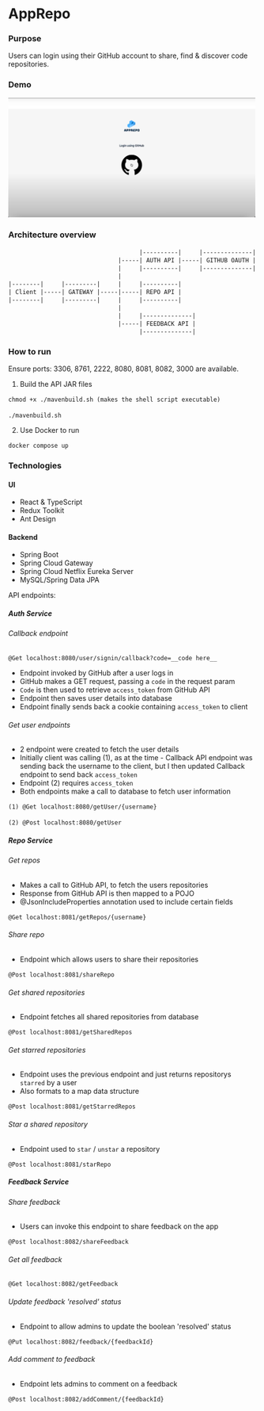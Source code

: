 # AppRepo

### Purpose

Users can login using their GitHub account to share, find & discover code repositories.

### Demo

[<img src="./thumbnail.png" width=500/>](https://www.youtube.com/watch?v=AVo0glmsXNE)

### Architecture overview

```
                                     |----------|     |--------------|
                               |-----| AUTH API |-----| GITHUB OAUTH |
                               |     |----------|     |--------------|
                               |
|--------|     |---------|     |     |----------|
| Client |-----| GATEWAY |-----|-----| REPO API |
|--------|     |---------|     |     |----------|
                               |
                               |     |--------------|
                               |-----| FEEDBACK API |
                                     |--------------|
```

### How to run

Ensure ports: 3306, 8761, 2222, 8080, 8081, 8082, 3000 are available.

1. Build the API JAR files

```
chmod +x ./mavenbuild.sh (makes the shell script executable)

./mavenbuild.sh
```

2. Use Docker to run

```
docker compose up
```

### Technologies

#### UI
- React & TypeScript
- Redux Toolkit
- Ant Design

#### Backend
- Spring Boot
- Spring Cloud Gateway
- Spring Cloud Netflix Eureka Server
- MySQL/Spring Data JPA

API endpoints:

##### Auth Service

###### Callback endpoint

```
@Get localhost:8080/user/signin/callback?code=__code here__
```

- Endpoint invoked by GitHub after a user logs in
- GitHub makes a GET request, passing a `code` in the request param
- `Code` is then used to retrieve `access_token` from GitHub API
- Endpoint then saves user details into database
- Endpoint finally sends back a cookie containing `access_token` to client

###### Get user endpoints

- 2 endpoint were created to fetch the user details
- Initially client was calling (1), as at the time - Callback API endpoint was sending back the username to the client, but I then updated Callback endpoint to send back `access_token`
- Endpoint (2) requires `access_token`
- Both endpoints make a call to database to fetch user information

```
(1) @Get localhost:8080/getUser/{username}

(2) @Post localhost:8080/getUser
```

##### Repo Service

###### Get repos

- Makes a call to GitHub API, to fetch the users repositories
- Response from GitHub API is then mapped to a POJO
- @JsonIncludeProperties annotation used to include certain fields

```
@Get localhost:8081/getRepos/{username}
```

###### Share repo

- Endpoint which allows users to share their repositories

```
@Post localhost:8081/shareRepo
```

###### Get shared repositories

- Endpoint fetches all shared repositories from database

```
@Post localhost:8081/getSharedRepos
```

###### Get starred repositories

- Endpoint uses the previous endpoint and just returns repositorys `starred` by a user
- Also formats to a map data structure

```
@Post localhost:8081/getStarredRepos
```

###### Star a shared repository

- Endpoint used to `star` / `unstar` a repository

```
@Post localhost:8081/starRepo
```

##### Feedback Service

###### Share feedback

- Users can invoke this endpoint to share feedback on the app

```
@Post localhost:8082/shareFeedback
```

###### Get all feedback

```
@Get localhost:8082/getFeedback
```

###### Update feedback 'resolved' status

- Endpoint to allow admins to update the boolean 'resolved' status

```
@Put localhost:8082/feedback/{feedbackId}
```

###### Add comment to feedback

- Endpoint lets admins to comment on a feedback

```
@Post localhost:8082/addComment/{feedbackId}
```
